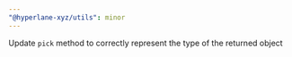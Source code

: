 ```yaml
---
"@hyperlane-xyz/utils": minor
---
```


Update `pick` method to correctly represent the type of the returned object
